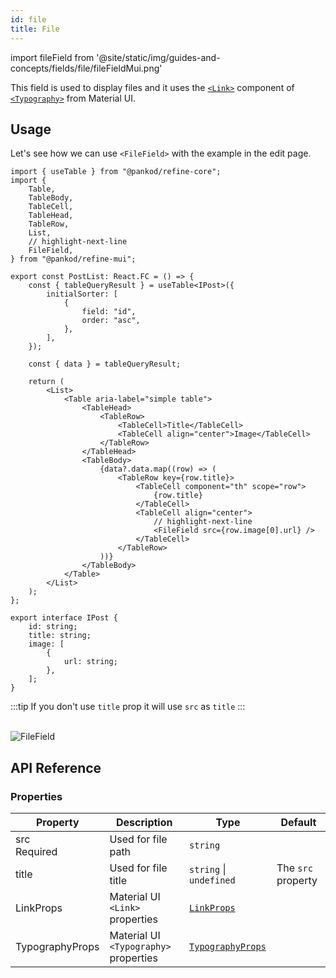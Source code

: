 ```yaml
---
id: file
title: File
---
```


import fileField from '@site/static/img/guides-and-concepts/fields/file/fileFieldMui.png'

This field is used to display files and it uses the [`<Link>`](https://mui.com/material-ui/react-link/#main-content) component of [`<Typography>`](https://mui.com/material-ui/react-typography/#main-content) from Material UI.

## Usage

Let's see how we can use `<FileField>` with the example in the edit page.

```tsx title="src/pages/posts/list.tsx"
import { useTable } from "@pankod/refine-core";
import {
    Table,
    TableBody,
    TableCell,
    TableHead,
    TableRow,
    List,
    // highlight-next-line
    FileField,
} from "@pankod/refine-mui";

export const PostList: React.FC = () => {
    const { tableQueryResult } = useTable<IPost>({
        initialSorter: [
            {
                field: "id",
                order: "asc",
            },
        ],
    });

    const { data } = tableQueryResult;

    return (
        <List>
            <Table aria-label="simple table">
                <TableHead>
                    <TableRow>
                        <TableCell>Title</TableCell>
                        <TableCell align="center">Image</TableCell>
                    </TableRow>
                </TableHead>
                <TableBody>
                    {data?.data.map((row) => (
                        <TableRow key={row.title}>
                            <TableCell component="th" scope="row">
                                {row.title}
                            </TableCell>
                            <TableCell align="center">
                                // highlight-next-line
                                <FileField src={row.image[0].url} />
                            </TableCell>
                        </TableRow>
                    ))}
                </TableBody>
            </Table>
        </List>
    );
};

export interface IPost {
    id: string;
    title: string;
    image: [
        {
            url: string;
        },
    ];
}
```

:::tip
If you don't use `title` prop it will use `src` as `title`
:::

<br/>
<div class="img-container">
    <div class="window">
        <div class="control red"></div>
        <div class="control orange"></div>
        <div class="control green"></div>
    </div>
    <img src={fileField} alt="FileField" />
</div>

## API Reference

### Properties

| Property                                     | Description                           | Type                                                             | Default            |
| -------------------------------------------- | ------------------------------------- | ---------------------------------------------------------------- | ------------------ |
| src <div className="required">Required</div> | Used for file path                    | `string`                                                         |                    |
| title                                        | Used for file title                   | `string` \| `undefined`                                          | The `src` property |
| LinkProps                                    | Material UI `<Link>` properties       | [`LinkProps`](https://mui.com/material-ui/api/link/)             |                    |
| TypographyProps                              | Material UI `<Typography>` properties | [`TypographyProps`](https://mui.com/material-ui/api/typography/) |                    |
